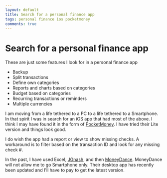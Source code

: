 ```yaml
---
layout: default
title: Search for a personal finance app
tags: personal finance ios pocketmoney
comments: true
---
```

# Search for a personal finance app

These are just some features I look for in a personal finance app

* Backup
* Split transactions
* Define own categories
* Reports and charts based on categories
* Budget based on categories
* Recurring transactions or reminders
* Multiple currencies

I am moving from a life tethered to a PC to a life tethered to a Smartphone. In that spirit I was in search for an iOS app that had most of the above. I think I may have found it in the form of [PocketMoney](http://itunes.apple.com/us/app/pocketmoney-checkbook-budgets/id283494170?mt=8). I have tried their Lite version and things look good.

I do wish the app had a report or view to show missing checks. A workaround is to filter based on the transaction ID and look for any missing check #.

In the past, I have used Excel, [JGnash](https://ccavanaugh.github.io/jgnash/), and then [MoneyDance](http://www.moneydance.com/). MoneyDance will not allow me to go Smartphone only. Their desktop app has recently been updated and I'll have to pay to get the latest version.
